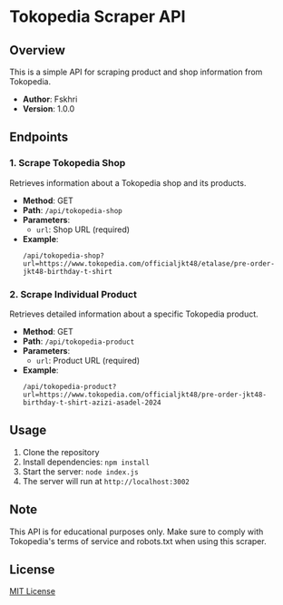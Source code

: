 # Tokopedia Scraper API

## Overview
This is a simple API for scraping product and shop information from Tokopedia.

- **Author**: Fskhri
- **Version**: 1.0.0

## Endpoints

### 1. Scrape Tokopedia Shop

Retrieves information about a Tokopedia shop and its products.

- **Method**: GET
- **Path**: `/api/tokopedia-shop`
- **Parameters**:
  - `url`: Shop URL (required)
- **Example**:
  ```
  /api/tokopedia-shop?url=https://www.tokopedia.com/officialjkt48/etalase/pre-order-jkt48-birthday-t-shirt
  ```

### 2. Scrape Individual Product

Retrieves detailed information about a specific Tokopedia product.

- **Method**: GET
- **Path**: `/api/tokopedia-product`
- **Parameters**:
  - `url`: Product URL (required)
- **Example**:
  ```
  /api/tokopedia-product?url=https://www.tokopedia.com/officialjkt48/pre-order-jkt48-birthday-t-shirt-azizi-asadel-2024
  ```

## Usage

1. Clone the repository
2. Install dependencies: `npm install`
3. Start the server: `node index.js`
4. The server will run at `http://localhost:3002`

## Note

This API is for educational purposes only. Make sure to comply with Tokopedia's terms of service and robots.txt when using this scraper.

## License

[MIT License](LICENSE)